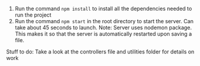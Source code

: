1. Run the command `npm install` to install all the dependencies needed to run the project
2. Run the command `npm start` in the root directory to start the server. Can take about 45 seconds to launch.
Note: Server uses nodemon package. This makes it so that the server is automatically restarted upon saving a file.

Stuff to do: Take a look at the controllers file and utilities folder for details on work
